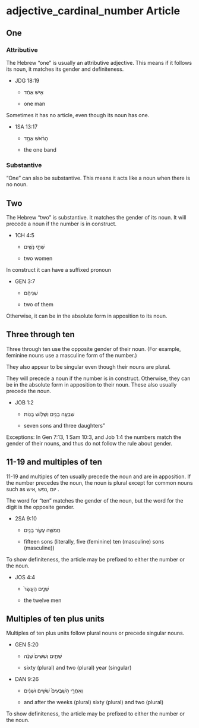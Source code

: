 # adjective_cardinal_number Article

## One
### Attributive
The Hebrew “one” is usually an attributive adjective. This means if it follows its noun, it matches its gender and definiteness. 

* JDG 18:19

    * אִ֣ישׁ אֶחָ֔ד	

    * one man

Sometimes it has no article, even though its noun has one.

* 1SA 13:17 

    * הָרֹ֨אשׁ אֶחָ֥ד

    * the one band

### Substantive

“One” can also be substantive. This means it acts like a noun when there is no noun.

## Two

The Hebrew “two” is substantive. It matches the gender of its noun. It will precede a noun if the number is in construct. 

* 1CH 4:5

    * שְׁתֵּ֣י נָשִׁ֑ים 	

    * two women

In construct it can have a suffixed pronoun

* GEN 3:7

    * שְׁנֵיהֶ֔ם

    * two of them

Otherwise, it can be in the absolute form in apposition to its noun. 


## Three through ten

Three through ten use the opposite gender of their noun. (For example, feminine nouns use a masculine form of the number.) 

They also appear to be singular even though their nouns are plural. 

They will precede a noun if the number is in construct. Otherwise, they can be in the absolute form in apposition to their noun. These also usually precede the noun.

* JOB 1:2

    * שִׁבְעָ֥ה בָנִ֖ים וְשָׁל֥וֹשׁ בָּנֽוֹת
    
    * seven sons and three daughters”

Exceptions: In Gen 7:13, 1 Sam 10:3, and Job 1:4 the numbers match the gender of their nouns, and thus do not follow the rule about gender.


## 11-19 and multiples of ten 

11-19 and multiples of ten usually precede the noun and are in apposition. If the number precedes the noun, the noun is plural except for common nouns such as יום ,נפש ,איש .

The word for “ten” matches the gender of the noun, but the word for the digit is the opposite gender. 

* 2SA 9:10

    * חֲמִשָּׁ֥ה עָשָׂ֛ר בָּנִ֖ים

    * fifteen sons (literally, five (feminine) ten (masculine) sons (masculine))

To show definiteness, the article may be prefixed to either the number or the noun.  

* JOS 4:4 

    * שְׁנֵ֤ים הֶֽעָשָׂר֙

    * the twelve men


## Multiples of ten plus units

Multiples of ten plus units follow plural nouns or precede singular nouns.

* GEN 5:20
    
    * שְׁתַּ֤יִם וְשִׁשִּׁים֙ שָׁנָ֔ה

    * sixty (plural) and two (plural) year (singular)

* DAN 9:26

    * וְאַחֲרֵ֤י הַשָּׁבֻעִים֙ שִׁשִּׁ֣ים וּשְׁנַ֔יִם

    * and after the weeks (plural) sixty (plural) and two (plural)

To show definiteness, the article may be prefixed to either the number or the noun.  


